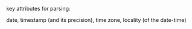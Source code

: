 key attributes for parsing:

date, timestamp (and its precision), time zone, locality (of the date-time)